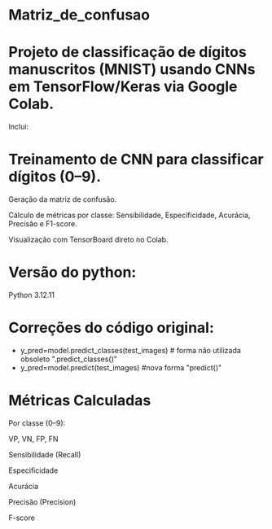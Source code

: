 # Matriz_de_confusao

# Projeto de classificação de dígitos manuscritos (MNIST) usando CNNs em TensorFlow/Keras via Google Colab.

Inclui:

# Treinamento de CNN para classificar dígitos (0–9).

Geração da matriz de confusão.

Cálculo de métricas por classe: Sensibilidade, Especificidade, Acurácia, Precisão e F1-score.

Visualização com TensorBoard direto no Colab.

# Versão do python:
Python 3.12.11

# Correções do código original:
- y_pred=model.predict_classes(test_images) # forma não utilizada obsoleto ".predict_classes()"
- y_pred=model.predict(test_images) #nova forma "predict()"
# Métricas Calculadas

Por classe (0–9):

VP, VN, FP, FN

Sensibilidade (Recall)

Especificidade

Acurácia

Precisão (Precision)

F-score
